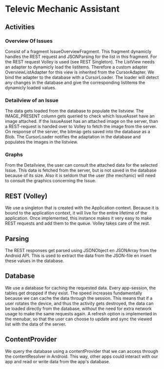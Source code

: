# Televic Mechanic Assistant
## Activities
### Overview Of Issues
Consist of a fragment IssueOverviewFragment. This fragment dynamicly handles the REST request and JSONParsing for the list in this fragment. For the REST request Volley is used (see REST Singleton). The ListView needs an adapter to dynamicly load the listitems. Therefore a custom adapter OverviewListAdapter for this view is inherited from the CursorAdapter. We bind the adapter to the database with a CursorLoader. The loader will detect any changes in the database and give the corresponding listitems the dynamicly loaded values.

### Detailview of an Issue
The data gets loaded from the database to populate the listview. The IMAGE_PRESENT column gets queried to check which IssueAsset have an image attached. If the IssueAsset has an attached image on the server, than a REST-request is handed over to Volley to fetch the image from the server. On response of the server, the bitmap gets saved into the database as a Blob. The CursorLoader notifies the adaptation in the database and populates the images in the listview.

### Graphs
From the Detailview, the user can consult the attached data for the selected Issue. This data is fetched from the server, but is not saved in the database because of its size. Also it is seldom that the user (the mechanic) will need to consult the graphics concerning the Issue.

## REST (Volley)
We use a singleton that is created with the Application context. Because it is bound to the application context, it will live for the entire lifetime of the application. Once implemented, this instance makes it very easy to make REST requests and add them to the queue. Volley takes care of the rest.

## Parsing
The REST responses get parsed using JSONObject en JSONArray from the Android API. This is used to extract the data from the JSON-file en insert these values in the database.

## Database
We use a database for caching the requested data. Every app-session, the tables get dropped if they exist. The speed increases fundamentally because we can cache the data through the session. This means that if a user rotates the device, and thus the activity gets destroyed, the data can be loaded directly from the database, without the need for extra network usage to make the same requests again. A refresh option is implemented in the menubar, so that the user can choose to update and sync the viewed list with the data of the server.

## ContentProvider
We query the database using a contentProvider that we can access through the contentResolver in Android. This way, other apps could interact with our app and read or write data from the app's database.
